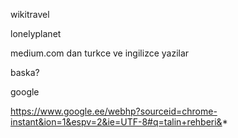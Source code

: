 wikitravel

lonelyplanet

medium.com dan turkce ve ingilizce yazilar

baska?

google

https://www.google.ee/webhp?sourceid=chrome-instant&ion=1&espv=2&ie=UTF-8#q=talin+rehberi&*

